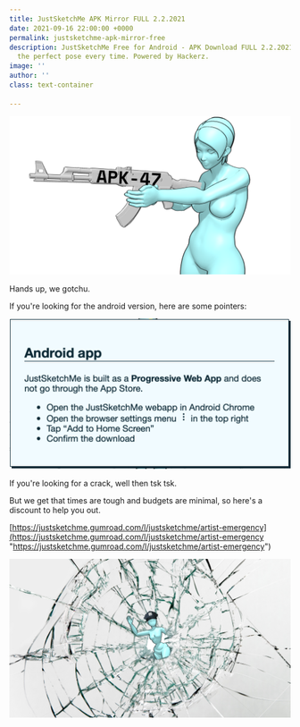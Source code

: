 ```yaml
---
title: JustSketchMe APK Mirror FULL 2.2.2021
date: 2021-09-16 22:00:00 +0000
permalink: justsketchme-apk-mirror-free
description: JustSketchMe Free for Android - APK Download FULL 2.2.2021 ... to create
  the perfect pose every time. Powered by Hackerz.
image: ''
author: ''
class: text-container

---
```

![](/uploads/apk-mirror-crack-justsketchme.png)

Hands up, we gotchu. 

If you're looking for the android version, here are some pointers: 

![](/uploads/screenshot-2021-09-15-at-15-44-20.png)

If you're looking for a crack, well then tsk tsk. 

But we get that times are tough and budgets are minimal, so here's a discount to help you out. 

[https://justsketchme.gumroad.com/l/justsketchme/artist-emergency](https://justsketchme.gumroad.com/l/justsketchme/artist-emergency "https://justsketchme.gumroad.com/l/justsketchme/artist-emergency")

![](/uploads/blogimages-planetary.png)